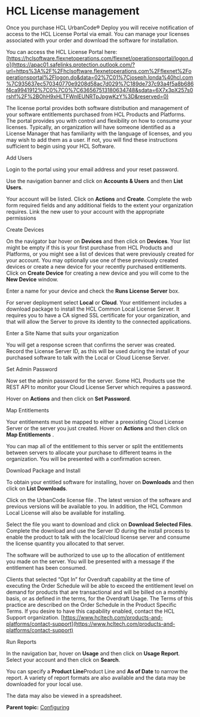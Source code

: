 # HCL License management

Once you purchase HCL UrbanCode® Deploy you will receive notification of access to the HCL License Portal via email. You can manage your licenses associated with your order and download the software for installation.

You can access the HCL License Portal here:[https://hclsoftware.flexnetoperations.com/flexnet/operationsportal/logon.do](https://apac01.safelinks.protection.outlook.com/?url=https%3A%2F%2Fhclsoftware.flexnetoperations.com%2Fflexnet%2Foperationsportal%2Flogon.do&data=02%7C01%7Cjoseph.londa%40hcl.com%7C935637ec570340770e9208d58ac7d029%7C189de737c93a4f5a8b686f4ca9941912%7C0%7C0%7C636567513180634748&sdata=6X7x3pX257s0rshf%2F%2BOhH9xHLTFWnlEUNRTpJpgwKzY%3D&reserved=0) 

The license portal provides both software distribution and management of your software entitlements purchased from HCL Products and Platforms. The portal provides you with control and flexibility on how to consume your licenses. Typically, an organization will have someone identified as a License Manager that has familiarity with the language of licenses, and you may wish to add them as a user. If not, you will find these instructions sufficient to begin using your HCL Software.

Add Users

Login to the portal using your email address and your reset password.

Use the navigation banner and click on **Accounts & Users** and then **List Users**.

Your account will be listed. Click on **Actions** and **Create**. Complete the web form required fields and any additional fields to the extent your organization requires. Link the new user to your account with the appropriate permissions

Create Devices

On the navigator bar hover on **Devices** and then click on **Devices**. Your list might be empty if this is your first purchase from HCL Products and Platforms, or you might see a list of devices that were previously created for your account. You may optionally use one of these previously created devices or create a new device for your recently purchased entitlements. Click on **Create Device** for creating a new device and you will come to the **New Device** window.

Enter a name for your device and check the **Runs License Server** box.

For server deployment select **Local** or **Cloud**. Your entitlement includes a download package to install the HCL Common Local License Server. It requires you to have a CA signed SSL certificate for your organization, and that will allow the Server to prove its identity to the connected applications.

Enter a Site Name that suits your organization

You will get a response screen that confirms the server was created. Record the License Server ID, as this will be used during the install of your purchased software to talk with the Local or Cloud License Server.

Set Admin Password

Now set the admin password for the server. Some HCL Products use the REST API to monitor your Cloud License Server which requires a password.

Hover on **Actions** and then click on **Set Password**.

Map Entitlements

Your entitlements must be mapped to either a preexisting Cloud License Server or the server you just created. Hover on **Actions** and then click on **Map Entitlements** .

You can map all of the entitlement to this server or split the entitlements between servers to allocate your purchase to different teams in the organization. You will be presented with a confirmation screen.

Download Package and Install

To obtain your entitled software for installing, hover on **Downloads** and then click on **List Downloads**.

Click on the UrbanCode license file . The latest version of the software and previous versions will be available to you. In addition, the HCL Common Local License will also be available for installing.

Select the file you want to download and click on **Download Selected Files**. Complete the download and use the Server ID during the install process to enable the product to talk with the local/cloud license server and consume the license quantity you allocated to that server.

The software will be authorized to use up to the allocation of entitlement you made on the server. You will be presented with a message if the entitlement has been consumed.

Clients that selected “Opt In” for Overdraft capability at the time of executing the Order Schedule will be able to exceed the entitlement level on demand for products that are transactional and will be billed on a monthly basis, or as defined in the terms, for the Overdraft Usage. The Terms of this practice are described on the Order Schedule in the Product Specific Terms. If you desire to have this capability enabled, contact the HCL Support organization. [https://www.hcltech.com/products-and-platforms/contact-support](https://www.hcltech.com/products-and-platforms/contact-support)

Run Reports

In the navigation bar, hover on **Usage** and then click on **Usage Report**. Select your account and then click on **Search**.

You can specify a **Product Line**Product Line and **As of Date** to narrow the report. A variety of report formats are also available and the data may be downloaded for your local use.

The data may also be viewed in a spreadsheet.

**Parent topic:** [Configuring](../topics/c_node_configuring.md)

